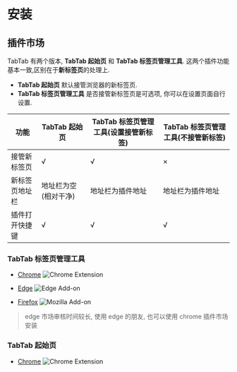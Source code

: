 # 安装

## 插件市场

TabTab 有两个版本, **TabTab 起始页** 和 **TabTab 标签页管理工具**. 这两个插件功能基本一致,区别在于**新标签页**的处理上.

 * **TabTab 起始页** 默认接管浏览器的新标签页.
 * **TabTab 标签页管理工具** 是否接管新标签页是可选项, 你可以在设置页面自行设置.

| 功能 | TabTab 起始页 | TabTab 标签页管理工具(设置接管新标签)|TabTab 标签页管理工具(不接管新标签)|
| --- | --- | --- |--- |
| 接管新标签页 | √ | √ | × |
| 新标签页地址栏 | 地址栏为空(相对干净) | 地址栏为插件地址 | 地址栏为插件地址 |
| 插件打开快捷键 | √ | √ | √ |



### TabTab 标签页管理工具


* [Chrome](https://chromewebstore.google.com/detail/tabtab/bplfdojoimpegfcgepljdbfjdalmcffa?utm_source=tabtab) ![Chrome Extension](https://img.shields.io/chrome-web-store/v/bplfdojoimpegfcgepljdbfjdalmcffa)
* [Edge](https://microsoftedge.microsoft.com/addons/detail/tabtab/lcfijfabamlkcpdpmnioiackaaniabok?utm_source=tabtab) ![Edge Add-on](https://img.shields.io/badge/dynamic/json?label=microsoft%20edge%20add-on&query=%24.version&url=https%3A%2F%2Fmicrosoftedge.microsoft.com%2Faddons%2Fgetproductdetailsbycrxid%2Flcfijfabamlkcpdpmnioiackaaniabok)

* [Firefox](https://addons.mozilla.org/en-US/firefox/addon/gettabtab?utm_source=tabtab) ![Mozilla Add-on](https://img.shields.io/amo/v/gettabtab)

> edge 市场审核时间较长, 使用 edge 的朋友, 也可以使用 chrome 插件市场安装


### TabTab 起始页

* [Chrome](https://chromewebstore.google.com/detail/fmpchpoilgnoeijgkamcppaigdgminhi?utm_source=tabtab)  ![Chrome Extension](https://img.shields.io/chrome-web-store/v/fmpchpoilgnoeijgkamcppaigdgminhi)

